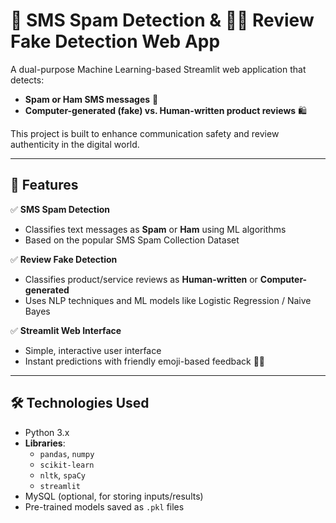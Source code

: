 # 📱 SMS Spam Detection & 🕵️‍♂️ Review Fake Detection Web App

A dual-purpose Machine Learning-based Streamlit web application that detects:
- **Spam or Ham SMS messages** 📩
- **Computer-generated (fake) vs. Human-written product reviews** 🛍️

This project is built to enhance communication safety and review authenticity in the digital world.

---

## 🚀 Features

✅ **SMS Spam Detection**  
- Classifies text messages as **Spam** or **Ham** using ML algorithms  
- Based on the popular SMS Spam Collection Dataset

✅ **Review Fake Detection**  
- Classifies product/service reviews as **Human-written** or **Computer-generated**  
- Uses NLP techniques and ML models like Logistic Regression / Naive Bayes

✅ **Streamlit Web Interface**  
- Simple, interactive user interface  
- Instant predictions with friendly emoji-based feedback 🧠✨

---

## 🛠️ Technologies Used

- Python 3.x
- **Libraries**: 
  - `pandas`, `numpy`
  - `scikit-learn`
  - `nltk`, `spaCy`
  - `streamlit`
- MySQL (optional, for storing inputs/results)
- Pre-trained models saved as `.pkl` files






